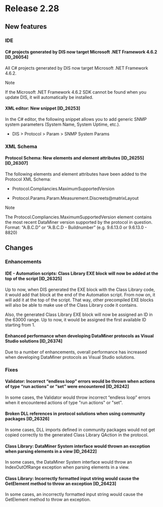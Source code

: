 # Release 2.28

## New features

### IDE

#### C# projects generated by DIS now target Microsoft .NET Framework 4.6.2 \[ID_26054\]

All C# projects generated by DIS now target Microsoft .NET Framework 4.6.2.

> [!NOTE]
> If the Microsoft .NET Framework 4.6.2 SDK cannot be found when you update DIS, it will automatically be installed.

#### XML editor: New snippet \[ID_26253\]

In the C# editor, the following snippet allows you to add generic SNMP system parameters (System Name, System Uptime, etc.).

- DIS \> Protocol \> Param \> SNMP System Params

### XML Schema

#### Protocol Schema: New elements and element attributes \[ID_26255\]\[ID_26307\]

The following elements and element attributes have been added to the Protocol XML Schema:

- Protocol.Compliancies.MaximumSupportedVersion

- Protocol.Params.Param.Measurement.Discreets@matrixLayout

> [!NOTE]
> The Protocol.Compliancies.MaximumSupportedVersion element contains the most recent DataMiner version supported by the protocol in question. Format: “A.B.C.D” or “A.B.C.D - Buildnumber” (e.g. 9.6.13.0 or 9.6.13.0 - 8820)

## Changes

### Enhancements

#### IDE - Automation scripts: Class Library EXE block will now be added at the top of the script \[ID_26325\]

Up to now, when DIS generated the EXE block with the Class Library code, it would add that block at the end of the Automation script. From now on, it will add it at the top of the script. That way, other precompiled EXE blocks will also be able to make use of the Class Library code it contains.

Also, the generated Class Library EXE block will now be assigned an ID in the 63000 range. Up to now, it would be assigned the first available ID starting from 1.

#### Enhanced performance when developing DataMiner protocols as Visual Studio solutions \[ID_26374\]

Due to a number of enhancements, overall performance has increased when developing DataMiner protocols as Visual Studio solutions.

### Fixes

#### Validator: Incorrect “endless loop” errors would be thrown when actions of type “run actions” or “set” were encountered \[ID_26242\]

In some cases, the Validator would throw incorrect “endless loop” errors when it encountered actions of type "run actions" or "set".

#### Broken DLL references in protocol solutions when using community packages \[ID_26326\]

In some cases, DLL imports defined in community packages would not get copied correctly to the generated Class Library QAction in the protocol.

#### Class Library: DataMiner System interface would thrown an exception when parsing elements in a view \[ID_26422\]

In some cases, the DataMiner System interface would throw an IndexOutOfRange exception when parsing elements in a view.

#### Class Library: Incorrectly formatted input string would cause the GetElement method to throw an exception \[ID_26423\]

In some cases, an incorrectly formatted input string would cause the GetElement method to throw an exception.
